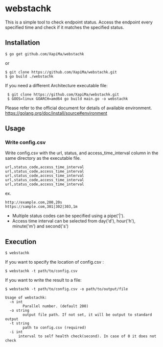 # webstachk
This is a simple tool to check endpoint status.
Access the endpoint every specified time and check if it matches the specified status.

## Installation
```
$ go get github.com/XapiMa/webstachk
```

or

```
$ git clone https://github.com/XapiMa/webstachk.git
$ go build ./webstachk
```

If you need a different Architecture executable file:

```
 $ git clone https://github.com/XapiMa/webstachk.git
 $ GOOS=linux GOARCH=amd64 go build main.go -o webstachk
```
Please refer to the official document for details of available environment.
https://golang.org/doc/install/source#environment

## Usage
### Write config.csv 
Write config.csv with the url, status, and access_time_interval  column in the same directory as the executable file.

```
url,status_code,access_time_interval
url,status_code,access_time_interval
url,status_code,access_time_interval
url,status_code,access_time_interval
url,status_code,access_time_interval
```

ex.
```
http://example.com,200,20s
https://sample.com,301|302|303,1m
```

- Multiple status codes can be specified using a pipe('|').
- Access time interval can be selected from day('d'), hour('h'), minute('m') and second('s')

## Execution
```
$ webstachk
```

If you want to specify the location of config.csv :
```
$ webstachk -t path/to/config.csv
```

If you want to write the result to a file:
```
$ webstachk -t path/to/config.csv -o path/to/output/file
```

```
Usage of webstachk:
  -n int
    	Parallel number. (default 200)
  -o string
    	output file path. If not set, it will be output to standard output
  -t string
    	path to config.csv (required)
  -i int
      interval to self health check(second). In case of 0 it does not check

```
